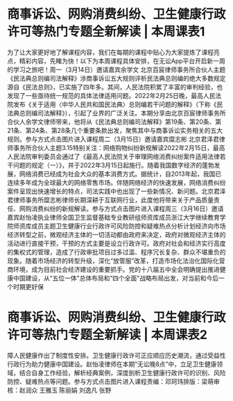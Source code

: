 # 商事诉讼、网购消费纠纷、卫生健康行政许可等热门专题全新解读 | 本周课表1

为了让大家更好地了解课程内容，我们在每期的课程中贴心为大家提炼了课程亮点，精彩内容，先睹为快！以下为本周课程具体安排，在无讼App平台开启新一周的学习之旅吧！周一（3月14日）邀请嘉宾余学文 北京百宸律师事务所合伙人主题《民法典总则编司法解释》涉商事诉讼五大规则评析民法典总则编的绝大多数规定源自《民法总则》，已实施了四年多。其间，人民法院积累了丰富的审判经验，也发现了一些亟待统一规范的具体法律适用问题。2022年2月25日晚，最高人民法院发布《关于适用〈中华人民共和国民法典〉总则编若干问题的解释》（下称《民法典总则编司法解释》），引起了业界的广泛关注。本期分享由北京百宸律师事务所合伙人余学文律师带来，他将从《民法典总则编司法解释》第19条、第20条、第21条、第24条、第28条几个重要条款出发，聚焦其中与商事诉讼实务相关的五大规则。参与方式点击图片进入课程周二（3月15日）邀请嘉宾糜志彬 北京君泽君律师事务所合伙人主题3.15特别关注：网络购物纠纷新规解读2022年2月15日，最高人民法院审判委员会通过了《最高人民法院关于审理网络消费纠纷案件适用法律若干问题的规定（一）》，并于2022年3月15日起施行。随着我国数字经济的蓬勃发展，网络消费已经成为社会大众的基本消费方式。据统计，自2013年起，我国已连续多年成为全球最大的网络零售市场。伴随网络经济的快速发展，网络消费纠纷案件呈现出快速增长的特点，司法实践中也出现了一些新情况、新问题。北京君泽君律师事务所糜志彬律师长期深耕于互联网行业，此度他将带来关于产品质量责任、网购消费纠纷的新规解读。参与方式点击图片进入课程周三（3月16日）邀请嘉宾赵怡凌执业律师全国卫生监督基础专业教研组师资库成员浙江大学继续教育学院师资库成员主题卫生健康行业行政许可风险防控和疑难热点分析计划经济向市场经济转型之前，微观经济主体的一切活动都由政府来决定，政府对微观经济主体的活动进行直接干预，干预的方式主要是设立行政许可。政府对社会和经济实行高度的集权式的管理，造成了行政审批项目过多过滥、程序冗长复杂、群众不堪重负的现象。随着市场经济的转型升级，深化“放管服”改革，打造市场化法治化国际化营商环境，成为目前社会经济建设的重要抓手。党的十八届五中全会明确提出推进健康中国建设，从“五位一体"总体布局和“四个全面"战略布局出发，对当前和今后一个时期更好保

# 商事诉讼、网购消费纠纷、卫生健康行政许可等热门专题全新解读 | 本周课表2

障人民健康作出了制度性安排。卫生健康行政许可正应顺应历史潮流，通过受益性行政行为助力健康中国建设。赵怡凌律师在本期“无讼晚8点”中，立足卫生健康领域，结合自身工作经验，解析经典案例，深度剖析卫生健康行政许可的识别、风险防控、疑难热点等问题。参与方式点击图片进入课程责编：邓珂玮排版：梁萌审核：赵润众 王雅玉 陈丽娟 刘逸凡 张野

